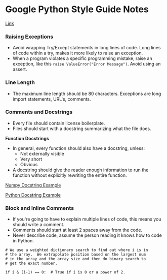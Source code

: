 # Google Python Style Guide Notes 

[Link](http://google.github.io/styleguide/pyguide.html)

### Raising Exceptions
- Avoid wrapping Try/Except statements in long lines of code. Long lines of code within a try, makes it more likely to raise an exception. 
- When a program violates a specific programming mistake, raise an exception, like this `raise ValueError("Error Message")`. Avoid using an assert. 

### Line Length
- The maximum line length should be 80 characters. Exceptions are long import statements, URL's, comments. 

### Comments and Docstrings 
- Every file should contain license boilerplate. 
- Files should start with a docstring summarizing what the file does. 

**Function Docstrings**
- In general, every function should also have a docstring, unless:
	- Not externally visible
	- Very short
	- Obvious
- A docstring should give the reader enough information to run the function without explicitly rewriting the entire function. 

[Numpy Docstring Example](https://sphinxcontrib-napoleon.readthedocs.io/en/latest/example_numpy.html#example-numpy)

[Python Docstring Example](https://sphinxcontrib-napoleon.readthedocs.io/en/latest/example_google.html)

### Block and Inline Comments 

- If you're going to have to explain multiple lines of code, this means you should write a comment. 
- Comments should start at least 2 spaces away from the code. 
- Never describe code, assume the person reading it knows how to code in Python. 

```
# We use a weighted dictionary search to find out where i is in
# the array.  We extrapolate position based on the largest num
# in the array and the array size and then do binary search to
# get the exact number.

if i & (i-1) == 0:  # True if i is 0 or a power of 2.
```
